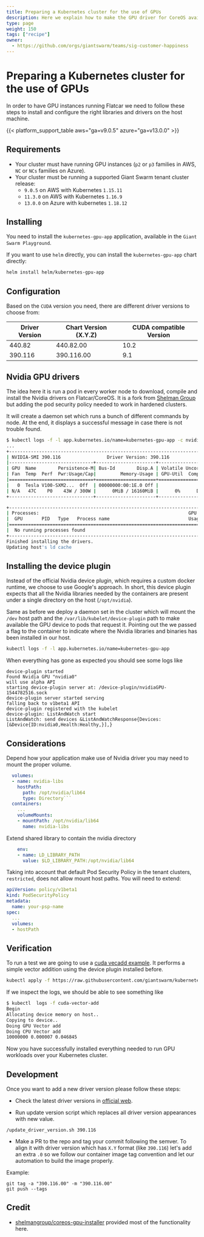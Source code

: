 ```yaml
---
title: Preparing a Kubernetes cluster for the use of GPUs
description: Here we explain how to make the GPU driver for CoreOS available so that workloads can use GPUs.
type: page
weight: 150
tags: ["recipe"]
owner:
  - https://github.com/orgs/giantswarm/teams/sig-customer-happiness
---
```


# Preparing a Kubernetes cluster for the use of GPUs

In order to have GPU instances running Flatcar we need to follow these steps to install and configure the right libraries and drivers on the host machine.

{{< platform_support_table aws="ga=v9.0.5" azure="ga=v13.0.0" >}}

## Requirements

- Your cluster must have running GPU instances (`p2` or `p3` families in AWS, `NC` or `NCs` families on Azure).
- Your cluster must be running a supported Giant Swarm tenant cluster release:
    - `9.0.5` on AWS with Kubernetes `1.15.11`
    - `11.3.0` on AWS with Kubernetes `1.16.9`
    - `13.0.0` on Azure with kubernetes `1.18.12`

## Installing

You need to install the `kubernetes-gpu-app` application, available in the `Giant Swarm Playground`.

If you want to use `helm` directly, you can install the `kubernetes-gpu-app` chart directly:

```bash
helm install helm/kubernetes-gpu-app
```

## Configuration

Based on the `CUDA` version you need, there are different driver versions to choose from:

| Driver Version | Chart Version (X.Y.Z) | CUDA compatible Version|
|--------|---------|------------|
|440.82|440.82.00|10.2|
|390.116|390.116.00|9.1|

## Nvidia GPU drivers

The idea here it is run a pod in every worker node to download, compile and install the Nvidia drivers on Flatcar/CoreOS. It is a fork from [Shelman Group](https://github.com/shelmangroup/coreos-gpu-installer) but adding the pod security policy needed to work in hardened clusters.

It will create a daemon set which runs a bunch of different commands by node. At the end, it displays a successful message in case there is not trouble found.

```bash
$ kubectl logs -f -l app.kubernetes.io/name=kubernetes-gpu-app -c nvidia-driver-installer
...
+-----------------------------------------------------------------------------+
| NVIDIA-SMI 390.116                 Driver Version: 390.116                  |
|-------------------------------+----------------------+----------------------+
| GPU  Name        Persistence-M| Bus-Id        Disp.A | Volatile Uncorr. ECC |
| Fan  Temp  Perf  Pwr:Usage/Cap|         Memory-Usage | GPU-Util  Compute M. |
|===============================+======================+======================|
|   0  Tesla V100-SXM2...  Off  | 00000000:00:1E.0 Off |                    0 |
| N/A   47C    P0    43W / 300W |      0MiB / 16160MiB |      0%      Default |
+-------------------------------+----------------------+----------------------+

+-----------------------------------------------------------------------------+
| Processes:                                                       GPU Memory |
|  GPU       PID   Type   Process name                             Usage      |
|=============================================================================|
|  No running processes found                                                 |
+-----------------------------------------------------------------------------+
Finished installing the drivers.
Updating host's ld cache
```

## Installing the device plugin

Instead of the official Nvidia device plugin, which requires a custom docker runtime, we choose to use Google's approach. In short, this device plugin expects that all the Nvidia libraries needed by the containers are present under a single directory on the host (`/opt/nvidia`).

Same as before we deploy a daemon set in the cluster which will mount the `/dev` host path and the `/var/lib/kubelet/device-plugin` path to make available the GPU device to pods that request it. Pointing out the we passed a flag to the container to indicate where the Nvidia libraries and binaries has been installed in our host.

```bash
kubectl logs -f -l app.kubernetes.io/name=kubernetes-gpu-app
```

When everything has gone as expected you should see some logs like

```nohighlight
device-plugin started
Found Nvidia GPU "nvidia0"
will use alpha API
starting device-plugin server at: /device-plugin/nvidiaGPU-1544782516.sock
device-plugin server started serving
falling back to v1beta1 API
device-plugin registered with the kubelet
device-plugin: ListAndWatch start
ListAndWatch: send devices &ListAndWatchResponse{Devices:[&Device{ID:nvidia0,Health:Healthy,}],}
```

## Considerations

Depend how your application make use of Nvidia driver you may need to mount the proper volume.

```yaml
  volumes:
  - name: nvidia-libs
    hostPath:
      path: /opt/nvidia/lib64
      type: Directory```
  containers:
    ...
    volumeMounts:
    - mountPath: /opt/nvidia/lib64
      name: nvidia-libs
```

Extend shared library to contain the nvidia directory

```yaml
    env:
    - name: LD_LIBRARY_PATH
      value: $LD_LIBRARY_PATH:/opt/nvidia/lib64
```

Taking into account that default Pod Security Policy in the tenant clusters, `restricted`, does not
allow mount host paths. You will need to extend:

```yaml
apiVersion: policy/v1beta1
kind: PodSecurityPolicy
metadata:
  name: your-psp-name
spec:
  ...
  volumes:
  - hostPath
```

## Verification

To run a test we are going to use a [cuda vecadd example](https://github.com/giantswarm/kubernetes-gpu/blob/master/demo-pod/vecadd.cu). It performs a simple vector addition using the device plugin installed before.

```bash
kubectl apply -f https://raw.githubusercontent.com/giantswarm/kubernetes-gpu/master/demo-pod/test-pod.yaml
```

If we inspect the logs, we should be able to see something like

```bash
$ kubectl  logs -f cuda-vector-add
Begin
Allocating device memory on host..
Copying to device..
Doing GPU Vector add
Doing CPU Vector add
10000000 0.000007 0.046845
```

Now you have successfully installed everything needed to run GPU workloads over your Kubernetes cluster.

## Development

Once you want to add a new driver version please follow these steps:

- Check the latest driver versions in [official web](https://www.nvidia.com/en-us/drivers/unix/).

- Run update version script which replaces all driver version appearances with new value.

`/update_driver_version.sh 390.116`

- Make a PR to the repo and tag your commit following the semver. To align it with driver version which  has `X.Y` format (like `390.116`) let's add an extra `.0` so we follow our container image tag convention and let our automation to build the image properly.

Example:

```nohighlight
git tag -a "390.116.00" -m "390.116.00"
git push --tags
```

## Credit

- [shelmangroup/coreos-gpu-installer](https://github.com/shelmangroup/coreos-gpu-installer) provided most of the functionality here.
